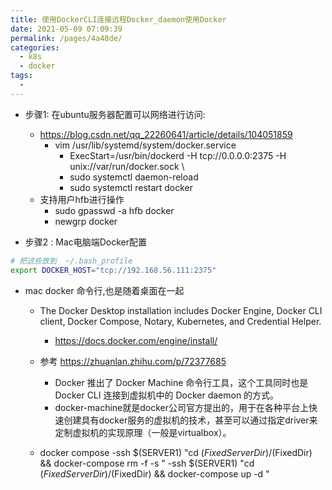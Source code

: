 ```yaml
---
title: 使用DockerCLI连接远程Docker_daemon使用Docker
date: 2021-05-09 07:09:39
permalink: /pages/4a48de/
categories:
  - k8s
  - docker
tags:
  - 
---
```


* 步骤1: 在ubuntu服务器配置可以网络进行访问:
  * https://blog.csdn.net/qq_22260641/article/details/104051859
    * vim /usr/lib/systemd/system/docker.service
      * ExecStart=/usr/bin/dockerd -H tcp://0.0.0.0:2375 -H unix://var/run/docker.sock \
      * sudo systemctl daemon-reload 
      * sudo systemctl restart docker
  * 支持用户hfb进行操作
    * sudo gpasswd -a hfb docker
    * newgrp docker


* 步骤2 :  Mac电脑端Docker配置
```bash
# 把这些放到  ~/.bash_profile
export DOCKER_HOST="tcp://192.168.56.111:2375"
```



* mac docker 命令行,也是随着桌面在一起
  * The Docker Desktop installation includes Docker Engine, Docker CLI client, Docker Compose, Notary, Kubernetes, and Credential Helper.
    * https://docs.docker.com/engine/install/
  * 参考 https://zhuanlan.zhihu.com/p/72377685
    * Docker 推出了 Docker Machine 命令行工具，这个工具同时也是 Docker CLI 连接到虚拟机中的 Docker daemon 的方式。
    * docker-machine就是docker公司官方提出的，用于在各种平台上快速创建具有docker服务的虚拟机的技术，甚至可以通过指定driver来定制虚拟机的实现原理（一般是virtualbox）。

  * docker compose
	-ssh $(SERVER1) "cd $(FixedServerDir)/$(FixedDir) && docker-compose rm -f -s "
	-ssh $(SERVER1) "cd $(FixedServerDir)/$(FixedDir) && docker-compose up -d "

